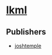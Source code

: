 # [lkml](https://pypi.org/project/lkml)



## Publishers
- [joshtemple](https://pypi.org/user/joshtemple)


